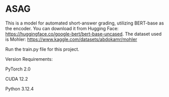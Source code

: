# ASAG
This is a model for automated short-answer grading, utilizing BERT-base as the encoder. You can download it from Hugging Face: https://huggingface.co/google-bert/bert-base-uncased. The dataset used is Mohler: https://www.kaggle.com/datasets/abdokamr/mohler

Run the train.py file for this project.

Version Requirements:

PyTorch 2.0

CUDA 12.2

Python 3.12.4
